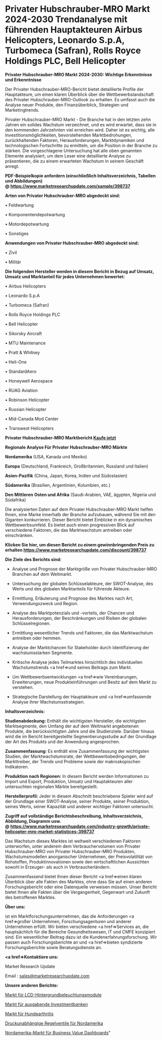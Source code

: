 # Privater Hubschrauber-MRO Markt 2024-2030 Trendanalyse mit führenden Hauptakteuren Airbus Helicopters, Leonardo S.p.A, Turbomeca (Safran), Rolls Royce Holdings PLC, Bell Helicopter

<strong>Privater Hubschrauber-MRO Markt 2024-2030: Wichtige Erkenntnisse und Erkenntnisse</strong>

Der Privater Hubschrauber-MRO-Bericht bietet detaillierte Profile der Hauptakteure, um einen klaren Überblick über die Wettbewerbslandschaft des Privater Hubschrauber-MRO-Outlook zu erhalten. Es umfasst auch die Analyse neuer Produkte, den Finanzüberblick, Strategien und Marketingtrends.

Privater Hubschrauber-MRO Markt - Die Branche hat in den letzten zehn Jahren ein solides Wachstum verzeichnet, und es wird erwartet, dass sie in den kommenden Jahrzehnten viel erreichen wird. Daher ist es wichtig, alle Investitionsmöglichkeiten, bevorstehenden Marktbedrohungen, zurückhaltenden Faktoren, Herausforderungen, Marktdynamiken und technologischen Fortschritte zu ermitteln, um die Position in der Branche zu stärken. Die vorgeschlagene Untersuchung hat alle oben genannten Elemente analysiert, um dem Leser eine detaillierte Analyse zu präsentieren, die zu einem erwarteten Wachstum in seinem Geschäft anregt.

<strong><b>PDF-Beispielkopie anfordern (einschließlich Inhaltsverzeichnis, Tabellen und Abbildungen) @ </b></strong><strong><a href=https://www.marketresearchupdate.com/sample/398737><strong>https://www.marketresearchupdate.com/sample/398737</u></a></strong></strong>

<strong>Arten von Privater Hubschrauber-MRO abgedeckt sind:</strong>

• Feldwartung

• Komponentendepotwartung

• Motordepotwartung

• Sonstiges

<strong>Anwendungen von Privater Hubschrauber-MRO abgedeckt sind:</strong>

• Zivil

• Militär

<strong>Die folgenden Hersteller werden in diesem Bericht in Bezug auf Umsatz, Umsatz und Marktanteil für jedes Unternehmen bewertet:</strong>

• Airbus Helicopters

• Leonardo S.p.A

• Turbomeca (Safran)

• Rolls Royce Holdings PLC

• Bell Helicopter

• Sikorsky Aircraft

• MTU Maintenance

• Pratt & Whitney

• Heli-One

• StandardAero

• Honeywell Aerospace

• RUAG Aviation

• Robinson Helicopter

• Russian Helicopter

• Mid-Canada Mod Center

• Transwest Helicopters

<strong>Privater Hubschrauber-MRO Marktbericht <a href=https://www.marketresearchupdate.com/buynow/398737>Kaufe jetzt</a></strong>

<strong>Regionale Analyse Für Privater Hubschrauber-MRO Märkte</strong>

<strong>Nordamerika</strong> (USA, Kanada und Mexiko)

<strong>Europa</strong> (Deutschland, Frankreich, Großbritannien, Russland und Italien)

<strong>Asien-Pazifik</strong> (China, Japan, Korea, Indien und Südostasien)

<strong>Südamerika</strong> (Brasilien, Argentinien, Kolumbien, etc.)

<strong>Den Mittleren</strong> <strong>Osten und Afrika</strong> (Saudi-Arabien, VAE, ägypten, Nigeria und Südafrika)

Die analysierten Daten auf dem Privater Hubschrauber-MRO Markt helfen Ihnen, eine Marke innerhalb der Branche aufzubauen, während Sie mit den Giganten konkurrieren. Dieser Bericht bietet Einblicke in ein dynamisches Wettbewerbsumfeld. Es bietet auch einen progressiven Blick auf verschiedene Faktoren, die das Marktwachstum antreiben oder einschränken.

<strong>Klicken Sie hier, um diesen Bericht zu einem gewinnbringenden Preis zu erhalten
</strong><strong><a href=https://www.marketresearchupdate.com/discount/398737>https://www.marketresearchupdate.com/discount/398737</b></u></strong></a>

<strong>Die Ziele des Berichts sind:</strong>

- Analyse und Prognose der Marktgröße von Privater Hubschrauber-MRO Branchen auf dem Weltmarkt.

- Untersuchung der globalen Schlüsselakteure, der SWOT-Analyse, des Werts und des globalen Marktanteils für führende Akteure.

- Ermittlung, Erläuterung und Prognose des Marktes nach Art, Verwendungszweck und Region.

- Analyse des Marktpotenzials und -vorteils, der Chancen und Herausforderungen, der Beschränkungen und Risiken der globalen Schlüsselregionen.

- Ermittlung wesentlicher Trends und Faktoren, die das Marktwachstum antreiben oder hemmen.

- Analyse der Marktchancen für Stakeholder durch Identifizierung der wachstumsstarken Segmente.

- Kritische Analyse jedes Teilmarktes hinsichtlich des individuellen Wachstumstrends <a href=>und</a> seines Beitrags zum Markt.

- Um Wettbewerbsentwicklungen <a href=>wie</a> Vereinbarungen, Erweiterungen, neue Produkteinführungen und Besitz auf dem Markt zu verstehen.

- Strategische Darstellung der Hauptakteure und <a href=>umfas</a>sende Analyse ihrer Wachstumsstrategien.

<strong>Inhaltsverzeichnis:</strong>

<strong>Studienabdeckung:</strong> Enthält die wichtigsten Hersteller, die wichtigsten Marktsegmente, den Umfang der auf dem Weltmarkt angebotenen Produkte, die berücksichtigten Jahre und die Studienziele. Darüber hinaus wird die im Bericht bereitgestellte Segmentierungsstudie auf der Grundlage der Art des Produkts und der Anwendung angesprochen.

<strong>Zusammenfassung:</strong> Es enthält eine Zusammenfassung der wichtigsten Studien, der Marktwachstumsrate, der Wettbewerbsbedingungen, der Markttreiber, der Trends und Probleme sowie der makroskopischen Indikatoren.

<strong>Produktion nach Regionen:</strong> In diesem Bericht werden Informationen zu Import und Export, Produktion, Umsatz und Hauptakteuren aller untersuchten regionalen Märkte bereitgestellt.

<strong>Herstellerprofil:</strong> Jeder in diesem Abschnitt beschriebene Spieler wird auf der Grundlage einer SWOT-Analyse, seiner Produkte, seiner Produktion, seines Werts, seiner Kapazität und anderer wichtiger Faktoren untersucht.

<strong><b>Zugriff auf vollständige Berichtsbeschreibung, Inhaltsverzeichnis, Abbildung, Diagramm usw. @ </b></strong><strong><a href=https://www.marketresearchupdate.com/industry-growth/private-helicopter-mro-market-statistices-398737>https://www.marketresearchupdate.com/industry-growth/private-helicopter-mro-market-statistices-398737</a></strong>

Das Wachstum dieses Marktes ist weltweit verschiedenen Faktoren unterworfen, unter anderem dem Verbrauchervolumen von Privater Hubschrauber-MRO von Privater Hubschrauber-MRO Produkten, Wachstumsmodellen anorganischer Unternehmen, der Preisvolatilität von Rohstoffen, Produktinnovationen sowie den wirtschaftlichen Aussichten sowohl in Erzeuger- als auch in Verbraucherländern.

Zusammenfassend bietet Ihnen dieser Bericht <a href=>einen</a> klaren Überblick über alle Fakten des Marktes, ohne dass Sie auf einen anderen Forschungsbericht oder eine Datenquelle verweisen müssen. Unser Bericht bietet Ihnen alle Fakten über die Vergangenheit, Gegenwart und Zukunft des betroffenen Marktes.

<strong>Über uns:</strong>

 ist ein Marktforschungsunternehmen, das die Anforderungen <a href=>großer</a> Unternehmen, Forschungsagenturen und anderer Unternehmen erfüllt. Wir bieten verschiedene <a href=>Services</a> an, die hauptsächlich für die Bereiche Gesundheitswesen, IT und CMFE konzipiert sind. Ein wesentlicher Beitrag dazu ist die Kundenerfahrungsforschung. Wir passen auch Forschungsberichte an und <a href=>bieten</a> syndizierte Forschungsberichte sowie Beratungsdienste an.

<strong><a href=>Kontaktiere uns:</a></strong>

Market Research Update

Email : sales@marketresearchupdate.com

<strong>Unsere anderen Berichte:</strong>

<a href=https://www.linkedin.com/pulse/lcd-backlight-module-market-opportunities-stay>Markt für LCD-Hintergrundbeleuchtungsmodule</a>

<a href=https://www.linkedin.com/pulse/spending-investment-banks-market-2023-analysis>Markt für ausgabende Investmentbanken</a>

<a href=https://www.linkedin.com/pulse/canine-arthritis-market-research-report-reveals>Markt für Hundearthritis</a>

<a href=https://www.linkedin.com/pulse/north-america-pressure-independent-control-valves>Druckunabhängige Regelventile für Nordamerika</a>

<a href=https://www.linkedin.com/pulse/north-america-business-value-dashboard-market>Nordamerika-Markt für Business Value Dashboards</a>"
